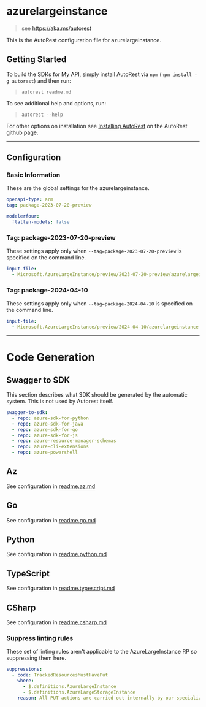 # azurelargeinstance

> see https://aka.ms/autorest

This is the AutoRest configuration file for azurelargeinstance.

## Getting Started

To build the SDKs for My API, simply install AutoRest via `npm` (`npm install -g autorest`) and then run:

> `autorest readme.md`

To see additional help and options, run:

> `autorest --help`

For other options on installation see [Installing AutoRest](https://aka.ms/autorest/install) on the AutoRest github page.

---

## Configuration

### Basic Information

These are the global settings for the azurelargeinstance.

```yaml
openapi-type: arm
tag: package-2023-07-20-preview
```

``` yaml
modelerfour:
  flatten-models: false
```

### Tag: package-2023-07-20-preview

These settings apply only when `--tag=package-2023-07-20-preview` is specified on the command line.

```yaml $(tag) == 'package-2023-07-20-preview'
input-file:
  - Microsoft.AzureLargeInstance/preview/2023-07-20-preview/azurelargeinstance.json
```

### Tag: package-2024-04-10

These settings apply only when `--tag=package-2024-04-10` is specified on the command line.

```yaml $(tag) == 'package-2024-04-10'
input-file:
  - Microsoft.AzureLargeInstance/preview/2024-04-10/azurelargeinstance.json
```

---

# Code Generation

## Swagger to SDK

This section describes what SDK should be generated by the automatic system.
This is not used by Autorest itself.

```yaml $(swagger-to-sdk)
swagger-to-sdk:
  - repo: azure-sdk-for-python
  - repo: azure-sdk-for-java
  - repo: azure-sdk-for-go
  - repo: azure-sdk-for-js
  - repo: azure-resource-manager-schemas
  - repo: azure-cli-extensions
  - repo: azure-powershell
```
## Az

See configuration in [readme.az.md](./readme.az.md)

## Go

See configuration in [readme.go.md](./readme.go.md)

## Python

See configuration in [readme.python.md](./readme.python.md)

## TypeScript

See configuration in [readme.typescript.md](./readme.typescript.md)

## CSharp

See configuration in [readme.csharp.md](./readme.csharp.md)

### Suppress linting rules

These set of linting rules aren't applicable to the AzureLargeInstance RP so suppressing them here.

``` yaml
suppressions:
  - code: TrackedResourcesMustHavePut
    where:
      - $.definitions.AzureLargeInstance
      - $.definitions.AzureLargeStorageInstance
    reason: All PUT actions are carried out internally by our specialized team utilizing Geneva actions. This process is not currently available for external use.
```